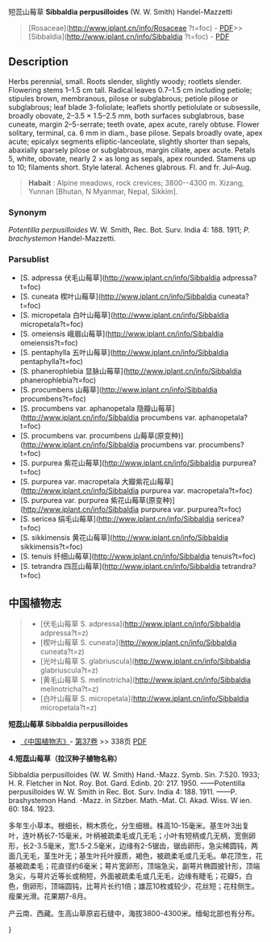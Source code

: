 短蕊山莓草 **Sibbaldia perpusilloides** (W. W. Smith) Handel-Mazzetti

> [Rosaceae](http://www.iplant.cn/info/Rosaceae ?t=foc) - [PDF](http://iplant.cn/foc/pdf/Rosaceae.pdf)>>[Sibbaldia](http://www.iplant.cn/info/Sibbaldia ?t=foc) - [PDF](http://www.iplant.cn/foc/pdf/Sibbaldia.pdf)

## Description

Herbs perennial, small. Roots slender, slightly woody; rootlets slender. Flowering stems 1–1.5 cm tall. Radical leaves 0.7–1.5 cm including petiole; stipules brown, membranous, pilose or subglabrous; petiole pilose or subglabrous; leaf blade 3-foliolate; leaflets shortly petiolulate or subsessile, broadly obovate, 2–3.5 × 1.5–2.5 mm, both surfaces subglabrous, base cuneate, margin 2–5-serrate; teeth ovate, apex acute, rarely obtuse. Flower solitary, terminal, ca. 6 mm in diam., base pilose. Sepals broadly ovate, apex acute; epicalyx segments elliptic-lanceolate, slightly shorter than sepals, abaxially sparsely pilose or subglabrous, margin ciliate, apex acute. Petals 5, white, obovate, nearly 2 × as long as sepals, apex rounded. Stamens up to 10; filaments short. Style lateral. Achenes glabrous. Fl. and fr. Jul–Aug.

> **Habait** : 
> Alpine meadows, rock crevices; 3800--4300 m. Xizang, Yunnan [Bhutan, N Myanmar, Nepal, Sikkim].

### Synonym
*Potentilla perpusilloides* W. W. Smith, Rec. Bot. Surv. India 4: 188. 1911; *P. brachystemon* Handel-Mazzetti.

### Parsublist

* [S.  adpressa  伏毛山莓草](http://www.iplant.cn/info/Sibbaldia adpressa?t=foc)
* [S.  cuneata  楔叶山莓草](http://www.iplant.cn/info/Sibbaldia cuneata?t=foc)
* [S.  micropetala  白叶山莓草](http://www.iplant.cn/info/Sibbaldia micropetala?t=foc)
* [S.  omeiensis  峨眉山莓草](http://www.iplant.cn/info/Sibbaldia omeiensis?t=foc)
* [S.  pentaphylla  五叶山莓草](http://www.iplant.cn/info/Sibbaldia pentaphylla?t=foc)
* [S.  phanerophlebia  显脉山莓草](http://www.iplant.cn/info/Sibbaldia phanerophlebia?t=foc)
* [S.  procumbens  山莓草](http://www.iplant.cn/info/Sibbaldia procumbens?t=foc)
* [S.  procumbens var. aphanopetala  隐瓣山莓草](http://www.iplant.cn/info/Sibbaldia procumbens var. aphanopetala?t=foc)
* [S.  procumbens var. procumbens  山莓草(原变种)](http://www.iplant.cn/info/Sibbaldia procumbens var. procumbens?t=foc)
* [S.  purpurea  紫花山莓草](http://www.iplant.cn/info/Sibbaldia purpurea?t=foc)
* [S.  purpurea var. macropetala  大瓣紫花山莓草](http://www.iplant.cn/info/Sibbaldia purpurea var. macropetala?t=foc)
* [S.  purpurea var. purpurea  紫花山莓草(原变种)](http://www.iplant.cn/info/Sibbaldia purpurea var. purpurea?t=foc)
* [S.  sericea  绢毛山莓草](http://www.iplant.cn/info/Sibbaldia sericea?t=foc)
* [S.  sikkimensis  黄花山莓草](http://www.iplant.cn/info/Sibbaldia sikkimensis?t=foc)
* [S.  tenuis  纤细山莓草](http://www.iplant.cn/info/Sibbaldia tenuis?t=foc)
* [S.  tetrandra  四蕊山莓草](http://www.iplant.cn/info/Sibbaldia tetrandra?t=foc)

## 中国植物志

> * [伏毛山莓草  S.  adpressa](http://www.iplant.cn/info/Sibbaldia adpressa?t=z)
> * [楔叶山莓草  S.  cuneata](http://www.iplant.cn/info/Sibbaldia cuneata?t=z)
> * [光叶山莓草  S.  glabriuscula](http://www.iplant.cn/info/Sibbaldia glabriuscula?t=z)
> * [黄毛山莓草  S.  melinotricha](http://www.iplant.cn/info/Sibbaldia melinotricha?t=z)
> * [白叶山莓草  S.  micropetala](http://www.iplant.cn/info/Sibbaldia micropetala?t=z)

**短蕊山莓草 Sibbaldia perpusilloides**

* [《中国植物志》](http://www.iplant.cn/frps)- [第37卷](http://www.iplant.cn/frps/vol/37) >> 338页 [PDF](http://www.iplant.cn/frps/pdf/37/338.PDF)

**4.短蕊山莓草（拉汉种子植物名称）**

Sibbaldia perpusilloides (W. W. Smith) Hand.-Mazz. Symb. Sin. 7:520. 1933; H. R. Fletcher in Not. Roy. Bot. Gard. Edinb. 20: 217. 1950. ——Potentilla perpusilloides W. W. Smith in Rec. Bot. Surv. India 4: 188. 1911. ——P. brashystemon Hand. -Mazz. in Sitzber. Math.-Mat. Cl. Akad. Wiss. W ien. 60: 184. 1923.

多年生小草本。根细长，稍木质化，分生细根。株高10-15毫米。基生叶3出复叶，连叶柄长7-15毫米，叶柄被疏柔毛或几无毛；小叶有短柄或几无柄，宽倒卵形，长2-3.5毫米，宽1.5-2.5毫米，边缘有2-5锯齿，锯齿卵形，急尖稀圆钝，两面几无毛，茎生叶无；基生叶托叶膜质，褐色，被疏柔毛或几无毛。单花顶生，花基被疏柔毛；花直径约6毫米；萼片宽卵形，顶端急尖，副萼片椭圆披针形，顶端急尖，与萼片近等长或稍短，外面被疏柔毛或几无毛，边缘有睫毛；花瓣5，白色，倒卵形，顶端圆钝，比萼片长约1倍；雄蕊10枚或较少，花丝短；花柱侧生。瘦果光滑。花果期7-8月。

产云南、西藏。生高山草原岩石缝中，海拔3800-4300米。缅甸北部也有分布。

}